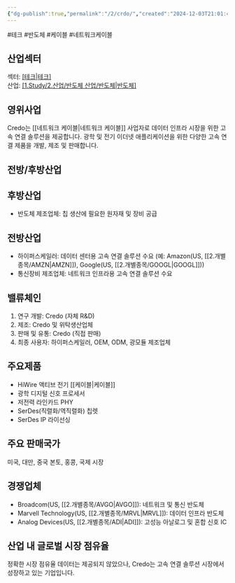 ```yaml
---
{"dg-publish":true,"permalink":"/2/crdo/","created":"2024-12-03T21:01:46.365+09:00","updated":"2025-07-29T21:37:04.516+09:00"}
---
```


#테크 #반도체 #케이블 #네트워크케이블

## 산업섹터

섹터: [[테크\|테크]](Technology)  
산업: [[1.Study/2.산업/반도체 산업/반도체\|반도체]](Semiconductors)

## 영위사업

Credo는 [[네트워크 케이블\|네트워크 케이블]] 사업자로 데이터 인프라 시장을 위한 고속 연결 솔루션을 제공합니다. 광학 및 전기 이더넷 애플리케이션을 위한 다양한 고속 연결 제품을 개발, 제조 및 판매합니다.

## 전방/후방산업

## 후방산업

- 반도체 제조업체: 칩 생산에 필요한 원자재 및 장비 공급

## 전방산업

- 하이퍼스케일러: 데이터 센터용 고속 연결 솔루션 수요 (예: Amazon(US, [[2.개별종목/AMZN\|AMZN]]), Google(US, [[2.개별종목/GOOGL\|GOOGL]]))
- 통신장비 제조업체: 네트워크 인프라용 고속 연결 솔루션 수요

## 밸류체인

1. 연구 개발: Credo (자체 R&D)
2. 제조: Credo 및 위탁생산업체
3. 판매 및 유통: Credo (직접 판매)
4. 최종 사용자: 하이퍼스케일러, OEM, ODM, 광모듈 제조업체

## 주요제품

- HiWire 액티브 전기 [[케이블\|케이블]]
- 광학 디지털 신호 프로세서
- 저전력 라인카드 PHY
- SerDes(직렬화/역직렬화) 칩렛
- SerDes IP 라이선싱

## 주요 판매국가

미국, 대만, 중국 본토, 홍콩, 국제 시장

## 경쟁업체

- Broadcom(US, [[2.개별종목/AVGO\|AVGO]]): 네트워크 및 통신 반도체
- Marvell Technology(US, [[2.개별종목/MRVL\|MRVL]]): 데이터 인프라 반도체
- Analog Devices(US, [[2.개별종목/ADI\|ADI]]): 고성능 아날로그 및 혼합 신호 IC

## 산업 내 글로벌 시장 점유율

정확한 시장 점유율 데이터는 제공되지 않았으나, Credo는 고속 연결 솔루션 시장에서 성장하고 있는 기업입니다.